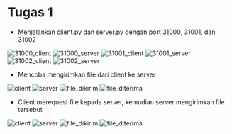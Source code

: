 # Tugas 1

* Menjalankan client.py dan server.py dengan port 31000, 31001, dan 31002

![31000_client](Capture/31000_client.png)
![31000_server](Capture/31000_server.png)
![31001_client](Capture/31001_client.png)
![31001_server](Capture/31001_server.png)
![31002_client](Capture/31002_client.png)
![31002_server](Capture/31002_server.png)

* Mencoba mengirimkan file dari client ke server

![client](tugas1a/Capture/client.png)
![server](tugas1a/Capture/server.png)
![file_dikirim](tugas1a/Capture/file_dikirim.png)
![file_diterima](tugas1a/Capture/file_diterima.png)

* Client merequest file kepada server, kemudian server mengirimkan file tersebut

![client](tugas1b/Capture/client.png)
![server](tugas1b/Capture/server.png)
![file_dikirim](tugas1b/Capture/file_dikirim.png)
![file_diterima](tugas1b/Capture/file_diterima.png)
